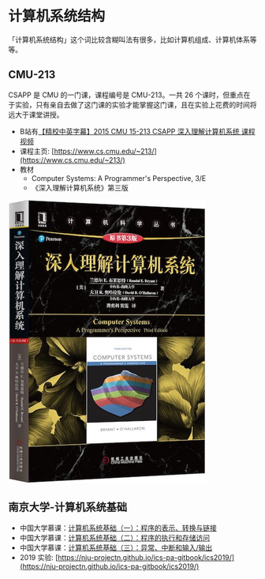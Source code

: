 # 计算机系统结构

「计算机系统结构」这个词比较含糊叫法有很多，比如计算机组成、计算机体系等等。

## CMU-213
CSAPP 是 CMU 的一门课，课程编号是 CMU-213。一共 26 个课时，但重点在于实验，只有亲自去做了这门课的实验才能掌握这门课，且在实验上花费的时间将远大于课堂讲授。
- B站有[【精校中英字幕】2015 CMU 15-213 CSAPP 深入理解计算机系统 课程视频](https://www.bilibili.com/video/BV1iW411d7hd)
- 课程主页: [https://www.cs.cmu.edu/~213/](https://www.cs.cmu.edu/~213/)
- 教材
  - Computer Systems: A Programmer's Perspective, 3/E
  - 《深入理解计算机系统》第三版

![](./imgs/csapp.jpg)

## 南京大学-计算机系统基础
- 中国大学慕课：[计算机系统基础（一）：程序的表示、转换与链接](http://www.icourse163.org/course/NJU-1001625001)
- 中国大学慕课：[计算机系统基础（二）：程序的执行和存储访问](http://www.icourse163.org/course/NJU-1001964032)
- 中国大学慕课：[计算机系统基础（三）：异常、中断和输入/输出](http://www.icourse163.org/course/NJU-1002532004)
- 2019 实验: [https://nju-projectn.github.io/ics-pa-gitbook/ics2019/](https://nju-projectn.github.io/ics-pa-gitbook/ics2019/)

